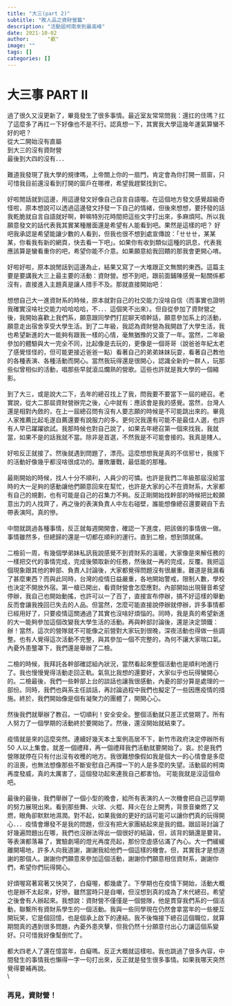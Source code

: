 ```yaml
---
title: "大三(part 2)"
subtitle: "敗人品之資財營篇"
description: "活動屆柯南來到最高峰"
date: 2021-10-02
author:      "叡"
image: ""
tags: []
categories: []
---
```


# 大三事 PART II

過了很久又沒更新了，畢竟發生了很多事情。最近室友常常問我：還扛的住嗎？扛了這麼多了再扛一下好像也不是不行。認真想一下，其實我大學這幾年運氣算蠻不好的吧？\
從大二開始沒有直屬\
到大三的沒有資財營\
最後到大四的沒有．．．\
\
難道我發現了我大學的規律嗎，上帝關上你的一扇門，肯定會為你打開一扇窗，只可惜我目前還沒看到打開的窗戶在哪裡，希望我趕緊找到它。
\
\
好啦閒話就到這邊，用這邊發文好像自己自言自語喔。在這個地方發文感覺超級奇怪啦，原本想說可以透過這邊發文抒發一下自己的情緒，但後來想想，要抒發的話我乾脆就自言自語就好啊，幹嘛特別花時間把這些文字打出來，多麻煩阿。所以我願意發文的話代表我其實某種層面還是希望有人能看到吧。果然是這樣的吧？
好吧我承認是希望能讓少數的人看到，但我也很不想到處宣傳說：「ㄝㄝㄝ，某某某，你看我有新的網頁，快去看一下吧」。如果你有收到類似這種的訊息，代表我應該算是蠻看重你的吧，希望你能不介意。如果願意給我回饋的那我會更開心唷。
\
\
好啦好啦，原本說閒話到這邊為止，結果又寫了一大堆跟正文無關的東西。這篇主要是要講我大三上最主要的活動：資財營。想不到吧，跟前面鋪陳感覺一點關係都沒有，直接進入主題真是讓人措手不及。那就直接開始吧：
\
\
想想自己大一進資財系的時候，原本就對自己的社交能力沒啥自信（而事實也證明我確實沒啥社交能力哈哈哈哈，不．．．這個笑不出來）。但自從參加了資財營之後，我開始喜歡上我們系，願意跟同學們打屁聊天噴幹話，願意參加系上的活動，願意走出宿舍享受大學生活。到了二年級，我認為資財營為我開啟了大學生活，我也希望新進的大一能夠有跟我一樣的心情，毫無猶豫的又簽了一年。當然，二年級參加的體驗與大一完全不同，比起像是去玩的，更像是一個哥哥（說爸爸年紀太老了感覺怪怪的，但可能更接近爸爸一點）看著自己的弟弟妹妹玩耍，看著自己教他的各種表演、各種活動而開心。當然我玩得還是很開心，認識全新的一群人，玩那些似曾相似的活動，唱那些早就滾瓜爛熟的營歌。這些也許就是我大學的一個縮影。
\
\
到了大三，或是說大二下，去年的總召找上了我，問我要不要當下一屆的總召。老實說，從大二那屆資財營辦完之後，心中就有：應該會是我的感覺。當然，台灣人還是相對內斂的，在上一屆總召問有沒有人要志願的時候是不可能跳出來的。畢竟人家推薦比起毛遂自薦還要有說服力的多。更何況我還有可能不是最佳人選，也許有人早已躍躍欲試。我那時候也對自己說了，如果去年總召第一個來找我，我就當，如果不是的話我就不當。除非是首選，不然我是不可能會接的。我真是賤人。
\
\
好啦反正就接了。然後就遇到問題了，漂亮。這麼想想我是真的不信邪ㄝ，我接下的活動好像幾乎都沒啥很成功的。屢敗屢戰，最低能的那種。
\
\
最剛開始的時候，找人十分不順利，人員少的可憐。也許是我們二年級那屆沒給當時的大一足夠的感動讓他們願意回來在幫忙，也許是大家的心不在資財系，大家都有自己的規劃，也有可能是自己的召集力不夠。反正剛開始找幹部的時候把比較願意出力的人找齊了，再之後的表演負責人中左右碰壁，誰能想像總召還要親自下去帶表演阿。真的慘。
\
\
中間就跳過各種事情，反正就每週開開會，確認一下進度，把該做的事情做一做。事情雖然多，但總歸的還是一切都在順利的運行。直到二檢，想到頭就痛。
\
\
二檢前一周，有幾個學弟妹私訊我說感覺不到資財系的溫暖，大家像是來解任務的一樣把交代的事情完成，完成後領取新的任務，然後就一再的完成，反覆。我把這個現象跟其他的幹部、負責人討論後，大家都覺得問題沒有很嚴重。難道是我漏看了甚麼東西？而與此同時，台灣的疫情日益嚴重，各地開始警戒，限制人數，學校也決定不開放外宿。第一槍已開出，看資財營會怎麼應對。內部開始出現聲音希望停辦，我自己也開始動搖，也許可以一了百了，直接宣布停辦，搞不好這樣的舉動反而會讓我挽回已失去的人品。但當然，怎麼可能直接說停辦就停辦，許多事情都已經用好了，只要疫情這關通過了其實也沒啥好煩惱的。同時，我是真的希望新進的大一能夠參加這個改變我大學生活的活動。再與幹部討論後，還是決定頭鐵：辦！當然，這次的營隊就不可能像之前營對大家玩到很晚，深夜活動也得做一些調整。也有人覺得這次活動不完整，與其參加一個不完整的，為何不讓大家喘口氣。內憂外患壟罩下，我們還是舉辦了二檢。
\
\
二檢的時候，我拜託各幹部確認組內狀況，當然看起來整個活動也是順利地進行了。我也慢慢覺得活動走回正軌。氣氛比我想的還要好，大家似乎也玩得蠻開心的。二檢最後，我們一些幹部上台的談話也讓我很感動，內憂的部分算是處理的一部份。同時，我們也與系主任談話，再討論過程中我們也擬定了一些因應疫情的措施。終於，我們開始像是個有凝聚力的團體了，開開心心。
\
\
然後我們就舉辦了教召。一切順利！安全安全。整個活動就只差正式營期了。所有人努力了一個學期的活動終於要開始了。然後，還沒開始就結束了。
\
\
疫情就是來的這麼突然。連續好幾天本土案例高居不下，新竹市政府決定停辦所有 50 人以上集會。就差一個禮拜，再一個禮拜我們活動就要開始了。哀。於是我們營隊就停在只有付出沒有收穫的地方。我很難想像假如我是個大一的心情會是多麼的沮喪，也無法想像那些不斷安慰自己再撐一下的人是多麼的失望。活動屆的柯南再度發威，真的太厲害了，這個發功起來連我自己都害怕。
可能我就是沒這個命吧。
\
\
最後的最後，我們舉辦了一個小型的晚會，給所有表演的人一次機會把自己這學期的努力展現出來。看到那些舞、火球、火棍、拜火在台上開秀，背景音樂燃了又燃，眼角卻默默地濕潤。對不起，如果我做的更好的話可能可以讓你們真的玩得開心．．．疫情會爆發不是我的問題，但沒有把大家團結起來是我的錯。跟詔哥討論了好幾遍問題出在哪，我們也沒辦法得出一個很好的結論，但，該背的鍋還是要背。等表演都落幕了，實驗劇場的燈光再度亮起，那份空虛感佔滿了內心。大一們緩緩離開場地，許多人向我道謝，謝謝我給他們一個這樣的機會。但，其實我才是想道謝的那個人。謝謝你們願意來參加這個活動，謝謝你們願意相信資財系，謝謝你們，希望你們玩得開心。
\
\
好煩喔寫著寫著又快哭了，白癡喔，都幾歲了。下學期也在疫情下開始，活動大概也是辦不太起來，好慘。雖然當時只是自嘲，但沒想到真的成為了末代總召。希望之後會有人辦起來。我想說：資財營不僅僅是一個營隊，他是貫穿我們系的一個活動，聯繫所有資財系學生的一個活動。我與一些同學現在仍然會拿當年的一些梗互開玩笑，它是個回憶，也是個承上啟下的連結。我不後悔接下總召這個職位，就算期間真的遇到很多問題，內憂外患夾擊，但我仍然十分願意付出心力讓這個系變好。只可惜我好像幫倒忙了。
\
\
都大四老人了還在憶當年，白癡嗎。反正大概就這樣啦。我也跳過了很多內容，中間發生的事情我也懶得一字一句打出來，反正就是發生很多事情。如果我哪天突然覺得要補再說。\
\

### 再見，資財營！
